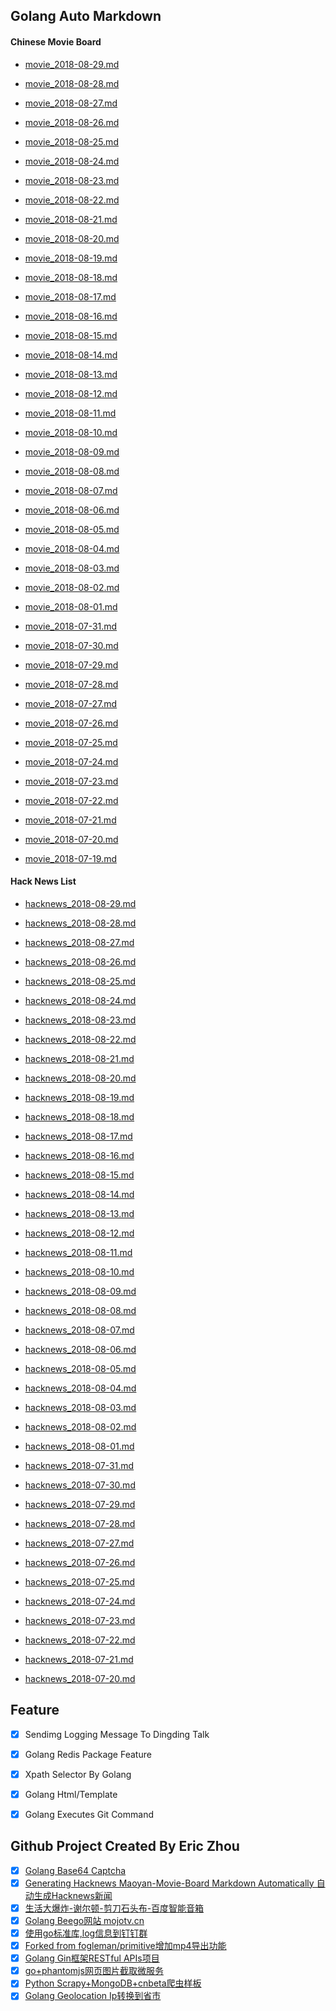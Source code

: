 ## Golang Auto Markdown


#### Chinese Movie Board

- [movie_2018-08-29.md](https://github.com/mojocn/movie-board/blob/master/archives/movie_2018-08-29.md)

- [movie_2018-08-28.md](https://github.com/mojocn/movie-board/blob/master/archives/movie_2018-08-28.md)

- [movie_2018-08-27.md](https://github.com/mojocn/movie-board/blob/master/archives/movie_2018-08-27.md)

- [movie_2018-08-26.md](https://github.com/mojocn/movie-board/blob/master/archives/movie_2018-08-26.md)

- [movie_2018-08-25.md](https://github.com/mojocn/movie-board/blob/master/archives/movie_2018-08-25.md)

- [movie_2018-08-24.md](https://github.com/mojocn/movie-board/blob/master/archives/movie_2018-08-24.md)

- [movie_2018-08-23.md](https://github.com/mojocn/movie-board/blob/master/archives/movie_2018-08-23.md)

- [movie_2018-08-22.md](https://github.com/mojocn/movie-board/blob/master/archives/movie_2018-08-22.md)

- [movie_2018-08-21.md](https://github.com/mojocn/movie-board/blob/master/archives/movie_2018-08-21.md)

- [movie_2018-08-20.md](https://github.com/mojocn/movie-board/blob/master/archives/movie_2018-08-20.md)

- [movie_2018-08-19.md](https://github.com/mojocn/movie-board/blob/master/archives/movie_2018-08-19.md)

- [movie_2018-08-18.md](https://github.com/mojocn/movie-board/blob/master/archives/movie_2018-08-18.md)

- [movie_2018-08-17.md](https://github.com/mojocn/movie-board/blob/master/archives/movie_2018-08-17.md)

- [movie_2018-08-16.md](https://github.com/mojocn/movie-board/blob/master/archives/movie_2018-08-16.md)

- [movie_2018-08-15.md](https://github.com/mojocn/movie-board/blob/master/archives/movie_2018-08-15.md)

- [movie_2018-08-14.md](https://github.com/mojocn/movie-board/blob/master/archives/movie_2018-08-14.md)

- [movie_2018-08-13.md](https://github.com/mojocn/movie-board/blob/master/archives/movie_2018-08-13.md)

- [movie_2018-08-12.md](https://github.com/mojocn/movie-board/blob/master/archives/movie_2018-08-12.md)

- [movie_2018-08-11.md](https://github.com/mojocn/movie-board/blob/master/archives/movie_2018-08-11.md)

- [movie_2018-08-10.md](https://github.com/mojocn/movie-board/blob/master/archives/movie_2018-08-10.md)

- [movie_2018-08-09.md](https://github.com/mojocn/movie-board/blob/master/archives/movie_2018-08-09.md)

- [movie_2018-08-08.md](https://github.com/mojocn/movie-board/blob/master/archives/movie_2018-08-08.md)

- [movie_2018-08-07.md](https://github.com/mojocn/movie-board/blob/master/archives/movie_2018-08-07.md)

- [movie_2018-08-06.md](https://github.com/mojocn/movie-board/blob/master/archives/movie_2018-08-06.md)

- [movie_2018-08-05.md](https://github.com/mojocn/movie-board/blob/master/archives/movie_2018-08-05.md)

- [movie_2018-08-04.md](https://github.com/mojocn/movie-board/blob/master/archives/movie_2018-08-04.md)

- [movie_2018-08-03.md](https://github.com/mojocn/movie-board/blob/master/archives/movie_2018-08-03.md)

- [movie_2018-08-02.md](https://github.com/mojocn/movie-board/blob/master/archives/movie_2018-08-02.md)

- [movie_2018-08-01.md](https://github.com/mojocn/movie-board/blob/master/archives/movie_2018-08-01.md)

- [movie_2018-07-31.md](https://github.com/mojocn/movie-board/blob/master/archives/movie_2018-07-31.md)

- [movie_2018-07-30.md](https://github.com/mojocn/movie-board/blob/master/archives/movie_2018-07-30.md)

- [movie_2018-07-29.md](https://github.com/mojocn/movie-board/blob/master/archives/movie_2018-07-29.md)

- [movie_2018-07-28.md](https://github.com/mojocn/movie-board/blob/master/archives/movie_2018-07-28.md)

- [movie_2018-07-27.md](https://github.com/mojocn/movie-board/blob/master/archives/movie_2018-07-27.md)

- [movie_2018-07-26.md](https://github.com/mojocn/movie-board/blob/master/archives/movie_2018-07-26.md)

- [movie_2018-07-25.md](https://github.com/mojocn/movie-board/blob/master/archives/movie_2018-07-25.md)

- [movie_2018-07-24.md](https://github.com/mojocn/movie-board/blob/master/archives/movie_2018-07-24.md)

- [movie_2018-07-23.md](https://github.com/mojocn/movie-board/blob/master/archives/movie_2018-07-23.md)

- [movie_2018-07-22.md](https://github.com/mojocn/movie-board/blob/master/archives/movie_2018-07-22.md)

- [movie_2018-07-21.md](https://github.com/mojocn/movie-board/blob/master/archives/movie_2018-07-21.md)

- [movie_2018-07-20.md](https://github.com/mojocn/movie-board/blob/master/archives/movie_2018-07-20.md)

- [movie_2018-07-19.md](https://github.com/mojocn/movie-board/blob/master/archives/movie_2018-07-19.md)


#### Hack News List

- [hacknews_2018-08-29.md](https://github.com/mojocn/movie-board/blob/master/archives/hacknews_2018-08-29.md)

- [hacknews_2018-08-28.md](https://github.com/mojocn/movie-board/blob/master/archives/hacknews_2018-08-28.md)

- [hacknews_2018-08-27.md](https://github.com/mojocn/movie-board/blob/master/archives/hacknews_2018-08-27.md)

- [hacknews_2018-08-26.md](https://github.com/mojocn/movie-board/blob/master/archives/hacknews_2018-08-26.md)

- [hacknews_2018-08-25.md](https://github.com/mojocn/movie-board/blob/master/archives/hacknews_2018-08-25.md)

- [hacknews_2018-08-24.md](https://github.com/mojocn/movie-board/blob/master/archives/hacknews_2018-08-24.md)

- [hacknews_2018-08-23.md](https://github.com/mojocn/movie-board/blob/master/archives/hacknews_2018-08-23.md)

- [hacknews_2018-08-22.md](https://github.com/mojocn/movie-board/blob/master/archives/hacknews_2018-08-22.md)

- [hacknews_2018-08-21.md](https://github.com/mojocn/movie-board/blob/master/archives/hacknews_2018-08-21.md)

- [hacknews_2018-08-20.md](https://github.com/mojocn/movie-board/blob/master/archives/hacknews_2018-08-20.md)

- [hacknews_2018-08-19.md](https://github.com/mojocn/movie-board/blob/master/archives/hacknews_2018-08-19.md)

- [hacknews_2018-08-18.md](https://github.com/mojocn/movie-board/blob/master/archives/hacknews_2018-08-18.md)

- [hacknews_2018-08-17.md](https://github.com/mojocn/movie-board/blob/master/archives/hacknews_2018-08-17.md)

- [hacknews_2018-08-16.md](https://github.com/mojocn/movie-board/blob/master/archives/hacknews_2018-08-16.md)

- [hacknews_2018-08-15.md](https://github.com/mojocn/movie-board/blob/master/archives/hacknews_2018-08-15.md)

- [hacknews_2018-08-14.md](https://github.com/mojocn/movie-board/blob/master/archives/hacknews_2018-08-14.md)

- [hacknews_2018-08-13.md](https://github.com/mojocn/movie-board/blob/master/archives/hacknews_2018-08-13.md)

- [hacknews_2018-08-12.md](https://github.com/mojocn/movie-board/blob/master/archives/hacknews_2018-08-12.md)

- [hacknews_2018-08-11.md](https://github.com/mojocn/movie-board/blob/master/archives/hacknews_2018-08-11.md)

- [hacknews_2018-08-10.md](https://github.com/mojocn/movie-board/blob/master/archives/hacknews_2018-08-10.md)

- [hacknews_2018-08-09.md](https://github.com/mojocn/movie-board/blob/master/archives/hacknews_2018-08-09.md)

- [hacknews_2018-08-08.md](https://github.com/mojocn/movie-board/blob/master/archives/hacknews_2018-08-08.md)

- [hacknews_2018-08-07.md](https://github.com/mojocn/movie-board/blob/master/archives/hacknews_2018-08-07.md)

- [hacknews_2018-08-06.md](https://github.com/mojocn/movie-board/blob/master/archives/hacknews_2018-08-06.md)

- [hacknews_2018-08-05.md](https://github.com/mojocn/movie-board/blob/master/archives/hacknews_2018-08-05.md)

- [hacknews_2018-08-04.md](https://github.com/mojocn/movie-board/blob/master/archives/hacknews_2018-08-04.md)

- [hacknews_2018-08-03.md](https://github.com/mojocn/movie-board/blob/master/archives/hacknews_2018-08-03.md)

- [hacknews_2018-08-02.md](https://github.com/mojocn/movie-board/blob/master/archives/hacknews_2018-08-02.md)

- [hacknews_2018-08-01.md](https://github.com/mojocn/movie-board/blob/master/archives/hacknews_2018-08-01.md)

- [hacknews_2018-07-31.md](https://github.com/mojocn/movie-board/blob/master/archives/hacknews_2018-07-31.md)

- [hacknews_2018-07-30.md](https://github.com/mojocn/movie-board/blob/master/archives/hacknews_2018-07-30.md)

- [hacknews_2018-07-29.md](https://github.com/mojocn/movie-board/blob/master/archives/hacknews_2018-07-29.md)

- [hacknews_2018-07-28.md](https://github.com/mojocn/movie-board/blob/master/archives/hacknews_2018-07-28.md)

- [hacknews_2018-07-27.md](https://github.com/mojocn/movie-board/blob/master/archives/hacknews_2018-07-27.md)

- [hacknews_2018-07-26.md](https://github.com/mojocn/movie-board/blob/master/archives/hacknews_2018-07-26.md)

- [hacknews_2018-07-25.md](https://github.com/mojocn/movie-board/blob/master/archives/hacknews_2018-07-25.md)

- [hacknews_2018-07-24.md](https://github.com/mojocn/movie-board/blob/master/archives/hacknews_2018-07-24.md)

- [hacknews_2018-07-23.md](https://github.com/mojocn/movie-board/blob/master/archives/hacknews_2018-07-23.md)

- [hacknews_2018-07-22.md](https://github.com/mojocn/movie-board/blob/master/archives/hacknews_2018-07-22.md)

- [hacknews_2018-07-21.md](https://github.com/mojocn/movie-board/blob/master/archives/hacknews_2018-07-21.md)

- [hacknews_2018-07-20.md](https://github.com/mojocn/movie-board/blob/master/archives/hacknews_2018-07-20.md)



## Feature

- [x] Sendimg Logging Message To Dingding Talk
- [x] Golang Redis Package Feature
- [x] Xpath Selector By Golang
- [x] Golang Html/Template
- [x] Golang Executes Git Command


## Github Project Created By Eric Zhou

- [x] [Golang Base64 Captcha](https://github.com/mojocn/base64Captcha)
- [x] [Generating Hacknews Maoyan-Movie-Board Markdown Automatically 自动生成Hacknews新闻](https://github.com/dejavuzhou/md-genie)
- [x] [生活大爆炸-谢尔顿-剪刀石头布-百度智能音箱](https://github.com/mojocn/dueros-bang-game)
- [x] [Golang Beego网站 mojotv.cn](https://github.com/mojocn/www.mojotv.cn)
- [x] [使用go标准库,log信息到钉钉群](https://github.com/mojocn/dooger)
- [x] [Forked from fogleman/primitive增加mp4导出功能](https://github.com/mojocn/primitive)
- [x] [Golang Gin框架RESTful APIs项目](https://github.com/JJJJJJJerk/ezier-golang-web-api-framework)
- [x] [go+phantomjs网页图片截取微服务](https://github.com/mojocn/screen_shot)
- [x] [Python Scrapy+MongoDB+cnbeta爬虫样板](https://github.com/mojocn/scrapy_mongodb_boilerplate_cnbeta)
- [x] [Golang Geolocation Ip转换到省市](https://github.com/mojocn/ip2location)